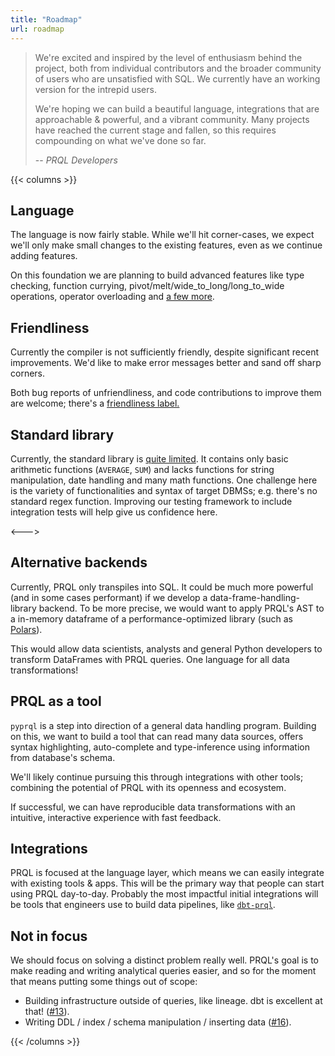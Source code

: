 ```yaml
---
title: "Roadmap"
url: roadmap
---
```


> We're excited and inspired by the level of enthusiasm behind the project, both
> from individual contributors and the broader community of users who are
> unsatisfied with SQL. We currently have an working version for the intrepid
> users.
>
> We're hoping we can build a beautiful language, integrations that are
> approachable & powerful, and a vibrant community. Many projects have reached
> the current stage and fallen, so this requires compounding on what we've done
> so far.
>
> -- <cite>PRQL Developers</cite>

{{< columns >}}

## Language

The language is now fairly stable. While we'll hit corner-cases, we expect we'll
only make small changes to the existing features, even as we continue adding
features.

On this foundation we are planning to build advanced features like type checking,
function currying, pivot/melt/wide_to_long/long_to_wide operations, operator overloading and
[a few more](https://github.com/PRQL/prql/issues?q=is%3Aissue+is%3Aopen+label%3Alanguage-design).

## Friendliness

Currently the compiler is not sufficiently friendly, despite significant recent
improvements. We'd like to make error messages better and sand off sharp
corners.

Both bug reports of unfriendliness, and code contributions to improve them are welcome; there's a
[friendliness label.](https://github.com/PRQL/prql/issues?q=is%3Aissue+label%3Afriendliness+is%3Aopen)

## Standard library

Currently, the standard library is [quite
limited](https://github.com/PRQL/prql/blob/main/prql-compiler/src/semantic/stdlib.prql).
It contains only basic arithmetic functions (`AVERAGE`, `SUM`) and lacks
functions for string manipulation, date handling and many math functions. One
challenge here is the variety of functionalities and syntax of target DBMSs;
e.g. there's no standard regex function. Improving our testing framework to
include integration tests will help give us confidence here.

<--->

## Alternative backends

Currently, PRQL only transpiles into SQL. It could be much more powerful (and in
some cases performant) if we develop a data-frame-handling-library backend. To
be more precise, we would want to apply PRQL's AST to a in-memory dataframe of a
performance-optimized library (such as [Polars](https://www.pola.rs/)).

This would allow data scientists, analysts and general Python developers to
transform DataFrames with PRQL queries. One language for all data
transformations!

## PRQL as a tool

`pyprql` is a step into direction of a general data handling program. Building on
this, we want to build a tool that can read many data sources, offers syntax
highlighting, auto-complete and type-inference using information from database's
schema.

We'll likely continue pursuing this through integrations with other tools;
combining the potential of PRQL with its openness and ecosystem.

If successful, we can have reproducible data transformations with an intuitive,
interactive experience with fast feedback.

## Integrations

PRQL is focused at the language layer, which means we can easily integrate with
existing tools & apps. This will be the primary way that people can start using
PRQL day-to-day. Probably the most impactful initial integrations will be tools that
engineers use to build data pipelines, like
[`dbt-prql`](https://github.com/PRQL/prql/issues/375).

## Not in focus

We should focus on solving a distinct problem really well. PRQL's goal is to
make reading and writing analytical queries easier, and so for the moment that
means putting some things out of scope:

- Building infrastructure outside of queries, like lineage. dbt is excellent at
  that! ([#13](https://github.com/PRQL/prql/issues/13)).
- Writing DDL / index / schema manipulation / inserting data
  ([#16](https://github.com/PRQL/prql/issues/16)).

{{< /columns >}}
